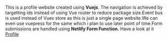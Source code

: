 This is a profile website created using **Vuejs**. The navigation is achieved by targetting ids instead of using Vue router to reduce package size.Event bus is used instead of Vuex store as this is just a single page website.We can even use vuepress for the same which i plan to use later point of time.Form submissions are handled using **Netlify Form Function.** Have a look at it [Profile](http://kunalahirrao.netlify.app)
